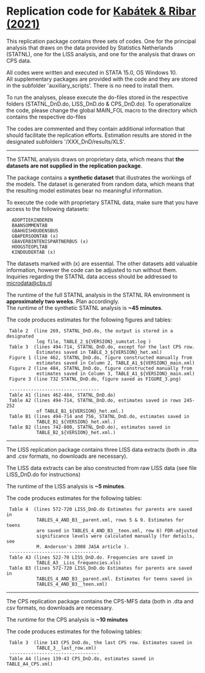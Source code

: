 # Replication code for [Kabátek & Ribar (2021)](https://academic.oup.com/ej/advance-article/doi/10.1093/ej/ueaa140/6055681)
                                                                             
This replication package contains three sets of codes. One for the principal analysis that draws on the data provided by Statistics Netherlands (STATNL), one for the LISS analysis, and one for the analysis that draws on CPS data.  

All codes were written and executed in STATA 15.0, OS Windows 10.            
All supplementary packages are provided with the code and they are stored in the subfolder 'auxiliary_scripts'. There is no need to install them.         

To run the analyses, please execute the do-files stored in the respective folders (STATNL_DnD.do, LISS_DnD.do & CPS_DnD.do). To operationalize the code, please change the global MAIN_FOL macro to the directory which contains the respective do-files                                             
                                                                              
The codes are commented and they contain additional information that should facilitate the replication efforts. Estimation results are stored in the designated subfolders '/XXX_DnD/results/XLS'.                                
                                                                              
---

The STATNL analysis draws on proprietary data, which means that **the datasets are not supplied in the replication package**.                                 

The package contains a **synthetic dataset** that illustrates the workings of the models. The dataset is generated from random data, which means that the resulting model estimates bear no meaningful information.                    

To execute the code with proprietary STATNL data, make sure that you have access to the following datasets: 

      ADOPTIEKINDEREN                            
      BAANSOMMENTAB                              
      GBAHUISHOUDENSBUS                          
      GBAPERSOONTAB (x)                          
      GBAVERBINTENISPARTNERBUS (x)               
      HOOGSTEOPLTAB                              
      KINDOUDERTAB (x)                           

The datasets marked with (x) are essential. The other datasets add valuable information, however the code can be adjusted to run without them. Inquiries regarding the STATNL data access should be addressed to [microdata@cbs.nl](mailto:microdata@cbs.nl)

The runtime of the full STATNL analysis in the STATNL RA environment is **approximately two weeks**. Plan accordingly.          
The runtime of the synthetic STATNL analysis is **~45 minutes**.                  

The code produces estimates for the following figures and tables:            
                                                                              
     Table 2  (line 269, STATNL_DnD.do, the output is stored in a designated  
               log file, TABLE_2_${VERSION}_sumstat.log )                     
     Table 3  (lines 494-714, STATNL_DnD.do, except for the last CPS row.     
               Estimates saved in TABLE_3_${VERSION}_het.xml)                 
     Figure 1 (line 462, STATNL_DnD.do, figure constructed manually from      
               estimates saved in Column 2, TABLE_A1_${VERSION}_main.xml)     
     Figure 2 (line 484, STATNL_DnD.do, figure constructed manually from      
               estimates saved in Column 3, TABLE_A1_${VERSION}_main.xml)     
     Figure 3 (line 732 STATNL_DnD.do, figure saved as FIGURE_3.png)          

     ---------------------------------                                        
     Table A1 (lines 462-484, STATNL_DnD.do)                                  
     Table A2 (lines 494-714, STATNL_DnD.do, estimates saved in rows 245-252  
               of TABLE_B1_${VERSION}_het.xml.)                               
     Table B1 (lines 494-714 and 756, STATNL_DnD.do, estimates saved in       
               TABLE_B1_${VERSION}_het.xml.)                                  
     Table B2 (lines 742-800, STATNL_DnD.do), estimates saved in              
               TABLE_B2_${VERSION}_het.xml.)                  
                                                                              

---

 The LISS replication package contains three LISS data extracts (both in .dta and .csv formats, no downloads are necessary).                                

 The LISS data extracts can be also constructed from raw LISS data (see file LISS_DnD.do for instructions)                                        

 The runtime of the LISS analysis is **~5 minutes**.                               

 The code produces estimates for the following tables:                        
                                                                              
     Table 4  (lines 572-720 LISS_DnD.do Estimates for parents are saved in   
               TABLES_4_AND_B3__parent.xml, rows 5 & 9. Estimates for teens   
               are saved in TABLES_4_AND_B3__teen.xml, row 6) FDR-adjusted    
               significance levels were calculated manually (for details, see 
               M. Anderson's 2008 JASA article ).                             
     ---------------------------------                                        
     Table A3 (lines 522-70 LISS_DnD.do. Frequencies are saved in             
               TABLE_A3__Liss_frequencies.xls)                                
     Table B3 (lines 572-720 LISS_DnD.do Estimates for parents are saved in   
               TABLES_4_AND_B3__parent.xml. Estimates for teens saved in      
               TABLES_4_AND_B3__teen.xml)                                     
                                                                              

---

The CPS replication package contains the CPS-MFS data (both in .dta and csv formats, no downloads are necessary.                                     

The runtime for the CPS analysis is **~10 minutes**

The code produces estimates for the following tables:                        
                                                                              
     Table 3  (line 143 CPS_DnD.do, the last CPS row. Estimates saved in      
               TABLE_3__last_row.xml)                                         
     ---------------------------------                                        
     Table A4 (lines 139-43 CPS_DnD.do, estimates saved in TABLE_A4_CPS.xml)  
                                                                              
